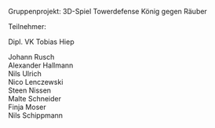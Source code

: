 Gruppenprojekt:
3D-Spiel Towerdefense König gegen Räuber 

Teilnehmer:

Dipl. VK Tobias Hiep

Johann Rusch <br/>
Alexander Hallmann <br/>
Nils Ulrich <br/>
Nico Lenczewski <br/>
Steen Nissen <br/>
Malte Schneider <br/>
Finja Moser <br/>
Nils Schippmann <br/>
